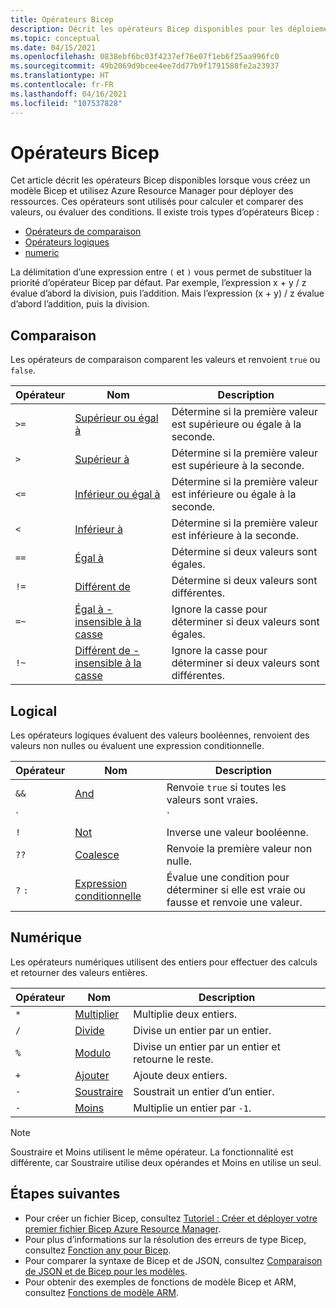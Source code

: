 ```yaml
---
title: Opérateurs Bicep
description: Décrit les opérateurs Bicep disponibles pour les déploiements Azure Resource Manager.
ms.topic: conceptual
ms.date: 04/15/2021
ms.openlocfilehash: 0838ebf6bc03f4237ef76e07f1eb6f25aa996fc0
ms.sourcegitcommit: 49b2069d9bcee4ee7dd77b9f1791588fe2a23937
ms.translationtype: HT
ms.contentlocale: fr-FR
ms.lasthandoff: 04/16/2021
ms.locfileid: "107537828"
---
```

# <a name="bicep-operators"></a>Opérateurs Bicep

Cet article décrit les opérateurs Bicep disponibles lorsque vous créez un modèle Bicep et utilisez Azure Resource Manager pour déployer des ressources. Ces opérateurs sont utilisés pour calculer et comparer des valeurs, ou évaluer des conditions. Il existe trois types d’opérateurs Bicep :

- [Opérateurs de comparaison](#comparison)
- [Opérateurs logiques](#logical)
- [numeric](#numeric)

La délimitation d’une expression entre `(` et `)` vous permet de substituer la priorité d’opérateur Bicep par défaut. Par exemple, l’expression x + y / z évalue d’abord la division, puis l’addition. Mais l’expression (x + y) / z évalue d’abord l’addition, puis la division.

## <a name="comparison"></a>Comparaison

Les opérateurs de comparaison comparent les valeurs et renvoient `true` ou `false`.

| Opérateur | Nom | Description |
| ---- | ---- | ---- |
| `>=` | [Supérieur ou égal à](bicep-operators-comparison.md#greater-than-or-equal-) | Détermine si la première valeur est supérieure ou égale à la seconde. |
| `>`  | [Supérieur à](bicep-operators-comparison.md#greater-than-) | Détermine si la première valeur est supérieure à la seconde. |
| `<=` | [Inférieur ou égal à](bicep-operators-comparison.md#less-than-or-equal-) | Détermine si la première valeur est inférieure ou égale à la seconde. |
| `<`  | [Inférieur à](bicep-operators-comparison.md#less-than-) | Détermine si la première valeur est inférieure à la seconde. |
| `==` | [Égal à](bicep-operators-comparison.md#equals-) | Détermine si deux valeurs sont égales. |
| `!=` | [Différent de](bicep-operators-comparison.md#not-equal-) | Détermine si deux valeurs sont différentes. |
| `=~` | [Égal à - insensible à la casse](bicep-operators-comparison.md#equal-case-insensitive-) | Ignore la casse pour déterminer si deux valeurs sont égales. |
| `!~` | [Différent de - insensible à la casse](bicep-operators-comparison.md#not-equal-case-insensitive-) | Ignore la casse pour déterminer si deux valeurs sont différentes. |

## <a name="logical"></a>Logical

Les opérateurs logiques évaluent des valeurs booléennes, renvoient des valeurs non nulles ou évaluent une expression conditionnelle.

| Opérateur | Nom | Description |
| ---- | ---- | ---- |
| `&&` | [And](bicep-operators-logical.md#and-) | Renvoie `true` si toutes les valeurs sont vraies. |
| `||`| [Ou](bicep-operators-logical.md#or-) | Renvoie `true` si une des deux valeurs est vraie. |
| `!` | [Not](bicep-operators-logical.md#not-) | Inverse une valeur booléenne. |
| `??` | [Coalesce](bicep-operators-logical.md#coalesce-) | Renvoie la première valeur non nulle. |
| `?` `:` | [Expression conditionnelle](bicep-operators-logical.md#conditional-expression--) | Évalue une condition pour déterminer si elle est vraie ou fausse et renvoie une valeur. |

## <a name="numeric"></a>Numérique

Les opérateurs numériques utilisent des entiers pour effectuer des calculs et retourner des valeurs entières.

| Opérateur | Nom | Description |
| ---- | ---- | ---- |
| `*` | [Multiplier](bicep-operators-numeric.md#multiply-) | Multiplie deux entiers. |
| `/` | [Divide](bicep-operators-numeric.md#divide-) | Divise un entier par un entier. |
| `%` | [Modulo](bicep-operators-numeric.md#modulo-) | Divise un entier par un entier et retourne le reste. |
| `+` | [Ajouter](bicep-operators-numeric.md#add-) | Ajoute deux entiers. |
| `-` | [Soustraire](bicep-operators-numeric.md#subtract--) | Soustrait un entier d’un entier. |
| `-` | [Moins](bicep-operators-numeric.md#minus--) | Multiplie un entier par `-1`. |

> [!NOTE]
> Soustraire et Moins utilisent le même opérateur. La fonctionnalité est différente, car Soustraire utilise deux opérandes et Moins en utilise un seul.

## <a name="next-steps"></a>Étapes suivantes

- Pour créer un fichier Bicep, consultez [Tutoriel : Créer et déployer votre premier fichier Bicep Azure Resource Manager](bicep-tutorial-create-first-bicep.md).
- Pour plus d’informations sur la résolution des erreurs de type Bicep, consultez [Fonction any pour Bicep](template-functions-any.md).
- Pour comparer la syntaxe de Bicep et de JSON, consultez [Comparaison de JSON et de Bicep pour les modèles](compare-template-syntax.md).
- Pour obtenir des exemples de fonctions de modèle Bicep et ARM, consultez [Fonctions de modèle ARM](template-functions.md).

